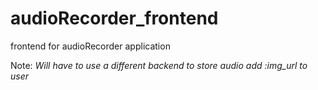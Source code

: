 # audioRecorder_frontend
 frontend for audioRecorder application 

 Note:
 *Will have to use a different backend to store audio*
 *add :img_url to user*
